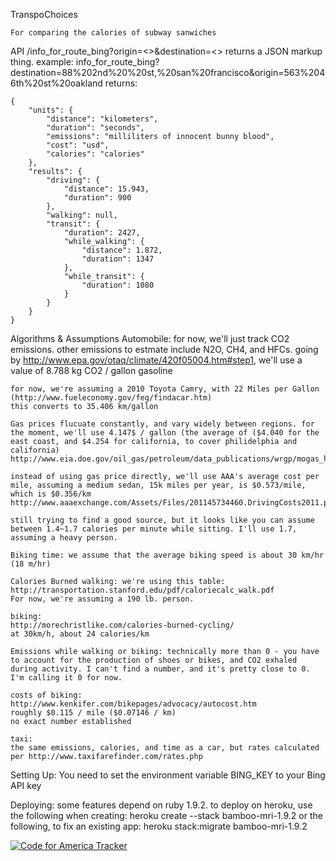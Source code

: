 TranspoChoices

	For comparing the calories of subway sanwiches

API
	/info_for_route_bing?origin=<>&destination=<>
		returns a JSON markup thing.
	example:
	info_for_route_bing?destination=88%202nd%20%20st,%20san%20francisco&origin=563%2046th%20st%20oakland
	returns:
	
	{
		"units": {
			"distance": "kilometers",
			"duration": "seconds",
			"emissions": "milliliters of innocent bunny blood",
			"cost": "usd",
			"calories": "calories"
		},
		"results": {
			"driving": {
				"distance": 15.943,
				"duration": 900
			},
			"walking": null,
			"transit": {
				"duration": 2427,
				"while_walking": {
					"distance": 1.872,
					"duration": 1347
				},
				"while_transit": {
					"duration": 1080
				}
			}
		}
	}
	
Algorithms & Assumptions
	Automobile: for now, we'll just track CO2 emissions. other emissions to estmate include N2O, CH4, and HFCs.
	going by http://www.epa.gov/otaq/climate/420f05004.htm#step1, we'll use a value of 8.788 kg CO2 / gallon gasoline
	
	for now, we're assuming a 2010 Toyota Camry, with 22 Miles per Gallon (http://www.fueleconomy.gov/feg/findacar.htm)
	this converts to 35.406 km/gallon
	
	Gas prices flucuate constantly, and vary widely between regions. for the moment, we'll use 4.147$ / gallon (the average of ($4.040 for the east coast, and $4.254 for california, to cover philidelphia and california)
	http://www.eia.doe.gov/oil_gas/petroleum/data_publications/wrgp/mogas_home_page.html
	
	instead of using gas price directly, we'll use AAA's average cost per mile, assuming a medium sedan, 15k miles per year, is $0.573/mile, which is $0.356/km
	http://www.aaaexchange.com/Assets/Files/201145734460.DrivingCosts2011.pdfl
	
	still trying to find a good source, but it looks like you can assume between 1.4~1.7 calories per minute while sitting. I'll use 1.7, assuming a heavy person.
	
	Biking time: we assume that the average biking speed is about 30 km/hr (18 m/hr)
	
	Calories Burned walking: we're using this table: http://transportation.stanford.edu/pdf/caloriecalc_walk.pdf
	For now, we're assuming a 190 lb. person.
	
	biking: 
	http://morechristlike.com/calories-burned-cycling/
	at 30km/h, about 24 calories/km
	
	Emissions while walking or biking: technically more than 0 - you have to account for the production of shoes or bikes, and CO2 exhaled during activity. I can't find a number, and it's pretty close to 0. I'm calling it 0 for now.
	
	costs of biking: http://www.kenkifer.com/bikepages/advocacy/autocost.htm
	roughly $0.115 / mile ($0.07146 / km)
	no exact number established
	
	taxi:
	the same emissions, calories, and time as a car, but rates calculated per http://www.taxifarefinder.com/rates.php
Setting Up:
	You need to set the environment variable BING_KEY to your Bing API key

Deploying:
	some features depend on ruby 1.9.2. to deploy on heroku, use the following when creating:
	heroku create --stack bamboo-mri-1.9.2 <appname>
	or the following, to fix an existing app:
	heroku stack:migrate bamboo-mri-1.9.2 <appname>

[![Code for America Tracker](http://stats.codeforamerica.org/codeforamerica/transpochoices.png)](http://stats.codeforamerica.org)